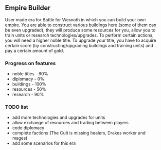## Empire Builder
User made era for Battle for Wesnoth in which you can build your own empire. You are able to construct various buildings here (some of them can be even upgraded), they will produce some resources for you, allow you to train units or research  technologies/upgrades. To perform certain actions, you will need a higher noble title. To upgrade your title, you have to acquire certain score (by constructing/upgrading buildings and training units) and pay a certain amount of gold.

### Progress on features
* noble titles -  60%
* diplomacy    -   0%
* buildings    - 100%
* resources    -  50%
* research     -  90%

### TODO list
* add more technologies and upgrades for units
* allow exchange of resources and trading between players
* code diplomacy
* complete factions (The Cult is missing healers, Drakes worker and mages)
* add some scenarios for this era

